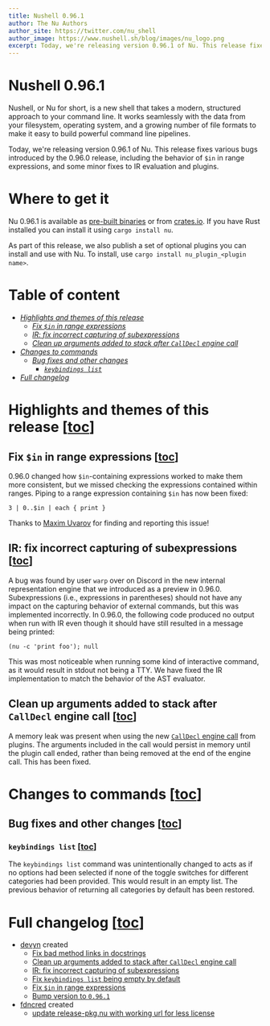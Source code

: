 ```yaml
---
title: Nushell 0.96.1
author: The Nu Authors
author_site: https://twitter.com/nu_shell
author_image: https://www.nushell.sh/blog/images/nu_logo.png
excerpt: Today, we're releasing version 0.96.1 of Nu. This release fixes various bugs introduced by the 0.96.0 release, including the behavior of `$in` in range expressions, and some minor fixes to IR evaluation and plugins.
---
```


# Nushell 0.96.1

Nushell, or Nu for short, is a new shell that takes a modern, structured approach to your command line. It works seamlessly with the data from your filesystem, operating system, and a growing number of file formats to make it easy to build powerful command line pipelines.

Today, we're releasing version 0.96.1 of Nu. This release fixes various bugs introduced by the 0.96.0 release, including the behavior of `$in` in range expressions, and some minor fixes to IR evaluation and plugins.

# Where to get it

Nu 0.96.1 is available as [pre-built binaries](https://github.com/nushell/nushell/releases/tag/0.96.1) or from [crates.io](https://crates.io/crates/nu). If you have Rust installed you can install it using `cargo install nu`.

As part of this release, we also publish a set of optional plugins you can install and use with Nu. To install, use `cargo install nu_plugin_<plugin name>`.

# Table of content

- [_Highlights and themes of this release_](#highlights-and-themes-of-this-release-toc)
  - [_Fix `$in` in range expressions_](#fix-in-in-range-expressions-toc)
  - [_IR: fix incorrect capturing of subexpressions_](#ir-fix-incorrect-capturing-of-subexpressions-toc)
  - [_Clean up arguments added to stack after `CallDecl` engine call_](#clean-up-arguments-added-to-stack-after-calldecl-engine-call-toc)
- [_Changes to commands_](#changes-to-commands-toc)
  - [_Bug fixes and other changes_](#bug-fixes-and-other-changes-toc)
    - [_`keybindings list`_](#keybindings-list-toc)
- [_Full changelog_](#full-changelog-toc)

# Highlights and themes of this release [[toc](#table-of-content)]

## Fix `$in` in range expressions [[toc](#table-of-content)]

0.96.0 changed how `$in`-containing expressions worked to make them more consistent, but we missed checking the expressions contained within ranges. Piping to a range expression containing `$in` has now been fixed:

```nushell
3 | 0..$in | each { print }
```

Thanks to [Maxim Uvarov](https://github.com/maxim-uvarov) for finding and reporting this issue!

## IR: fix incorrect capturing of subexpressions [[toc](#table-of-content)]

A bug was found by user `warp` over on Discord in the new internal representation engine that we introduced as a preview in 0.96.0. Subexpressions (i.e., expressions in parentheses) should not have any impact on the capturing behavior of external commands, but this was implemented incorrectly. In 0.96.0, the following code produced no output when run with IR even though it should have still resulted in a message being printed:

```
(nu -c 'print foo'); null
```

This was most noticeable when running some kind of interactive command, as it would result in stdout not being a TTY. We have fixed the IR implementation to match the behavior of the AST evaluator.

## Clean up arguments added to stack after `CallDecl` engine call [[toc](#table-of-content)]

A memory leak was present when using the new [`CallDecl` engine call](../contributor-book/plugin_protocol_reference.md#calldecl-engine-call) from plugins. The arguments included in the call would persist in memory until the plugin call ended, rather than being removed at the end of the engine call. This has been fixed.

# Changes to commands [[toc](#table-of-content)]

## Bug fixes and other changes [[toc](#table-of-content)]

### `keybindings list` [[toc](#table-of-content)]

The `keybindings list` command was unintentionally changed to acts as if no options had been selected if none of the toggle switches for different categories had been provided. This would result in an empty list. The previous behavior of returning all categories by default has been restored.

# Full changelog [[toc](#table-of-content)]

- [devyn](https://github.com/devyn) created
  - [Fix bad method links in docstrings](https://github.com/nushell/nushell/pull/13471)
  - [Clean up arguments added to stack after `CallDecl` engine call](https://github.com/nushell/nushell/pull/13469)
  - [IR: fix incorrect capturing of subexpressions](https://github.com/nushell/nushell/pull/13467)
  - [Fix `keybindings list` being empty by default](https://github.com/nushell/nushell/pull/13456)
  - [Fix `$in` in range expressions](https://github.com/nushell/nushell/pull/13447)
  - [Bump version to `0.96.1`](https://github.com/nushell/nushell/pull/13439)
- [fdncred](https://github.com/fdncred) created
  - [update release-pkg.nu with working url for less license](https://github.com/nushell/nushell/pull/13451)
